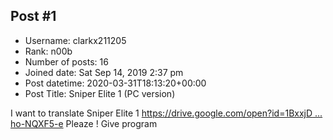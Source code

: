 ## Post #1
- Username: clarkx211205
- Rank: n00b
- Number of posts: 16
- Joined date: Sat Sep 14, 2019 2:37 pm
- Post datetime: 2020-03-31T18:13:20+00:00
- Post Title: Sniper Elite 1 (PC version)

I want to translate Sniper Elite 1
[https://drive.google.com/open?id=1BxxjD ... ho-NQXF5-e](https://drive.google.com/open?id=1BxxjD2xu3q2UMHqAKwDZ8nho-NQXF5-e)
Pleaze ! Give program
